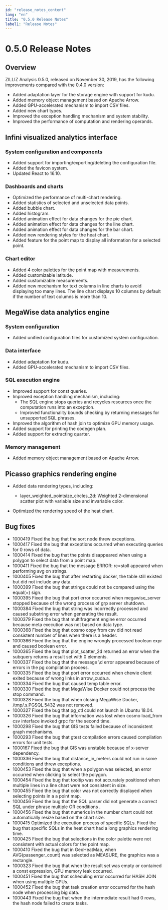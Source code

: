 ```yaml
---
id: "release_notes_content"
lang: "en"
title: "0.5.0 Release Notes"
label1: "Release Notes"
---
```

# 0.5.0 Release Notes


## Overview

ZILLIZ Analysis 0.5.0, released on November 30, 2019, has the following improvements compared with the 0.4.0 version:

- Added adaptation layer for the storage engine with support for kudu.
- Added memory object management based on Apache Arrow.
- Added GPU-accelerated mechanism to import CSV files.
- Added new chart types.
- Improved the exception handling mechanism and system stability.
- Improved the performance of computation and rendering operands.

## Infini visualized analytics interface

### System configuration and components

- Added support for importing/exporting/deleting the configuration file.
- Added the favicon system.
- Updated React to 16.10.

### Dashboards and charts

- Optimized the performance of multi-chart rendering.
- Added statistics of selected and unselected data points.
- Added bubble chart.
- Added histogram.
- Added animation effect for data changes for the pie chart.
- Added animation effect for data changes for the line chart.
- Added animation effect for data changes for the bar chart.
- Added new rendering styles for the heat chart.
- Added feature for the point map to display all information for a selected point.

### Chart editor

- Added 4 color palettes for the point map with measurements.
- Added customizable latitude.
- Added customizable measurements.
- Added new mechanism for text columns in line charts to avoid displaying too many lines. The line chart displays 10 columns by default if the number of text columns is more than 10.


## MegaWise data analytics engine

### System configuration

- Added unified configuration files for customized system configuration.

### Data interface

- Added adaptation for kudu.
- Added GPU-accelerated mechanism to import CSV files.

### SQL execution engine

- Improved support for const queries.
- Improved exception handling mechanism, including:
    - The SQL engine stops queries and recycles resources once the computation runs into an exception.
    - Improved functionality bounds checking by returning messages for unsupported SQL phrases.
- Improved the algorithm of hash join to optimize GPU memory usage.
- Added support for printing the codegen plan.
- Added support for extracting quarter.

### Memory management

- Added memory object management based on Apache Arrow.

## Picasso graphics rendering engine

- Added data rendering types, including:

    - layer\_weighted\_pointsize\_circles\_2d: Weighted 2-dimensional scatter plot with variable size and invariable color.

- Optimized the rendering speed of the heat chart.

## Bug fixes

- 1000419         Fixed the bug that the sort node threw exceptions.
- 1000417         Fixed the bug that exceptions occurred when executing queries for 0 rows of data.
- 1000414         Fixed the bug that the points disappeared when using a polygon to select data from a point map.
- 1000411         Fixed the bug that the message ERROR: rc=stoll appeared when performing avg on strings.
- 1000405         Fixed the bug that after restarting docker, the table still existed but did not include any data.
- 1000399         Fixed the bug that strings could not be compared using the equal(=) sign.
- 1000395         Fixed the bug that port error occurred when megawise\_server stopped because of the wrong process of grp server shutdown.
- 1000384         Fixed the bug that string was incorrectly processed and caused substring error when generating the result.
- 1000379         Fixed the bug that multifragment engine error occurred because meta execution was not based on data type.
- 1000368         Fixed the bug that cosmo copy from csv did not read consistent number of lines when there is a header.
- 1000366         Fixed the bug that the engine wrongly processed boolean expr and caused boolean error.
- 1000365         Fixed the bug that plot\_scatter\_2d returned an error when the subquery returns a result set with 0 elements.
- 1000337         Fixed the bug that the message \d error appeared because of errors in the pg compilation process.
- 1000335         Fixed the bug that port error occurred when chewie client exited because of wrong links in arrow\_cuda.a.
- 1000334         Fixed the bug that caused temp table error.
- 1000330         Fixed the bug that MegaWise Docker could not process the stop command.
- 1000328         Fixed the bug that when closing MegaWise Docker, /tmp/.s.PGSQL.5432 was not removed.
- 1000327         Fixed the bug that pg\_ctl could not launch in Ubuntu 18.04.
- 1000326         Fixed the bug that information was lost when cosmo load\_from csv interface invoked grpc for the second time.
- 1000298         Fixed the bug that GIS tests failed because of inconsistent graph mechanisms.
- 1000293         Fixed the bug that gtest compilation errors caused compilation errors for unit tests.
- 1000167         Fixed the bug that GIS was unstable because of x-server dependency.
- 1000336         Fixed the bug that distance\_in\_meters could not run in some conditions and threw exceptions.
- 1000453         Fixed the bug that when a polygon was selected, an error occurred when clicking to select the polygon.
- 1000454         Fixed the bug that tooltip was not accurately positioned when multiple lines in a line chart were not consistent in size.
- 1000455         Fixed the bug that color was not correctly displayed when selecting points in a a point map.
- 1000456         Fixed the bug that the SQL parser did not generate a correct SQL under phrase multiple OR conditions .
- 1000456         Fixed the bug that numerics in the number chart could not automatically resize based on the chart size.
- 1000415         Optimized the execution process of specific SQLs. Fixed the bug that specific SQLs in the heat chart had a long graphics rendering time.
- 1000425         Fixed the bug that selections in the color palette were not consistent with actual colors for the point map.
- 1000410         Fixed the bug that in GeoHeatMap, when AVG(passenger\_count) was selected as MEASURE, the graphics was a rectangle.
- 1000323         Fixed the bug that when the result set was empty or contained a const expression, GPU memory leak occurred.
- 1000451         Fixed the bug that scheduling error occurred for HASH JOIN when using multiple GPUs.
- 1000452         Fixed the bug that task creation error occurred for the hash node when processing big data.
- 1000443         Fixed the bug that when the intermediate result had 0 rows, the hash node failed to create tasks.
